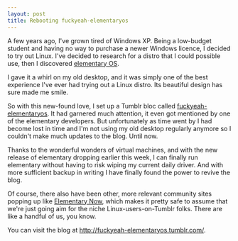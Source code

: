```yaml
---
layout: post
title: Rebooting fuckyeah-elementaryos
---
```


A few years ago, I've grown tired of Windows XP. Being a low-budget student and having no way to purchase a newer Windows licence, I decided to try out Linux. I've decided to research for a distro that I could possible use, then I discovered [elementary OS](https://elementary.io/).

I gave it a whirl on my old desktop, and it was simply one of the best experience I've ever had trying out a Linux distro. Its beautiful design has sure made me smile.

So with this new-found love, I set up a Tumblr bloc called [fuckyeah-elementaryos](http://fuckyeah-elementaryos.tumblr.com/). It had garnered much attention, it even got mentioned by one of the elementary developers. But unfortunately as time went by I had become lost in time and I'm not using my old desktop regularly anymore so I couldn't make much updates to the blog. Until now.

Thanks to the wonderful wonders of virtual machines, and with the new release of elementary dropping earlier this week, I can finally run elementary without having to risk wiping my current daily driver. And with more sufficient backup in writing I have finally found the power to revive the blog.

Of course, there also have been other, more relevant community sites popping up like [Elementary Now](http://www.elementarynow.com/), which makes it pretty safe to assume that we're just going aim for the niche Linux-users-on-Tumblr folks. There are like a handful of us, you know.

You can visit the blog at http://fuckyeah-elementaryos.tumblr.com/.
